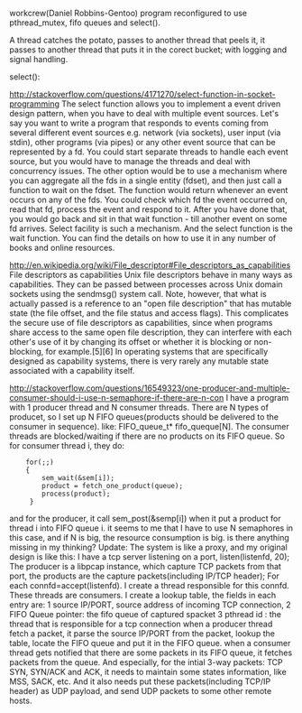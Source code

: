 workcrew(Daniel Robbins-Gentoo) program reconfigured to use pthread_mutex, fifo queues and select().

A thread catches the potato, passes to another thread that peels it, it passes to another thread that puts it in the corect bucket; with logging and signal handling.


select():

http://stackoverflow.com/questions/4171270/select-function-in-socket-programming
The select function allows you to implement a event driven design pattern, when you have to deal with multiple event sources.
Let's say you want to write a program that responds to events coming from several different event sources e.g. network (via sockets), user input (via stdin), other programs (via pipes) or any other event source that can be represented by a fd. You could start separate threads to handle each event source, but you would have to manage the threads and deal with concurrency issues. The other option would be to use a mechanism where you can aggregate all the fds in a single entity (fdset), and then just call a function to wait on the fdset. The function would return whenever an event occurs on any of the fds. You could check which fd the event occurred on, read that fd, process the event and respond to it. After you have done that, you would go back and sit in that wait function - till another event on some fd arrives.
Select facility is such a mechanism. And the select function is the wait function. You can find the details on how to use it in any number of books and online resources.

http://en.wikipedia.org/wiki/File_descriptor#File_descriptors_as_capabilities
File descriptors as capabilities
Unix file descriptors behave in many ways as capabilities. They can be passed between processes across Unix domain sockets using the sendmsg() system call. Note, however, that what is actually passed is a reference to an "open file description" that has mutable state (the file offset, and the file status and access flags). This complicates the secure use of file descriptors as capabilities, since when programs share access to the same open file description, they can interfere with each other's use of it by changing its offset or whether it is blocking or non-blocking, for example.[5][6] In operating systems that are specifically designed as capability systems, there is very rarely any mutable state associated with a capability itself.

http://stackoverflow.com/questions/16549323/one-producer-and-multiple-consumer-should-i-use-n-semaphore-if-there-are-n-con
I have a program with 1 producer thread and N consumer threads. There are N types of producet, so I set up N FIFO queues(products should be delivered to the consumer in sequence). like: FIFO_queue_t* fifo_queque[N].
The consumer threads are blocked/waiting if there are no products on its FIFO queue. So for consumer thread i, they do:

        for(;;)
        {
            sem_wait(&sem[i]);
            product = fetch_one_product(queue);
            process(product);
         }

and for the producer, it call sem_post(&semp[i]) when it put a product for thread i into FIFO queue i.
it seems to me that I have to use N semaphores in this case, and if N is big, the resource consumption is big. is there anything missing in my thinking?
Update:
 The system is like a proxy, and my original design is like this:
I have a tcp server listening on a port, listen(listenfd, 20);
The producer is a libpcap instance, which capture TCP packets from that port, the products are the capture packets(including IP/TCP header);
For each connfd=accept(listenfd). I create a thread responsible for this connfd. These threads are consumers.
I create a lookup table, the fields in each entry are:
1 source IP/PORT, source address of incoming TCP connection,
2 FIFO Queue pointer: the fifo queue of captured spacket
3 pthread id :  the thread that is responsible for a tcp connection
when a producer thread fetch a packet, it parse the source IP/PORT from the packet, lookup the table, locate the FIFO queue and put it in the FIFO queue.
when a consumer thread gets notified that there are some packets in its FIFO queue, it fetches packets from the queue. And especially, for the intial 3-way packets: TCP SYN, SYN/ACK and ACK, it needs to maintain some states information, like MSS, SACK, etc. And it also needs put these packets(including TCP/IP header) as UDP payload, and send UDP packets to some other remote hosts.
